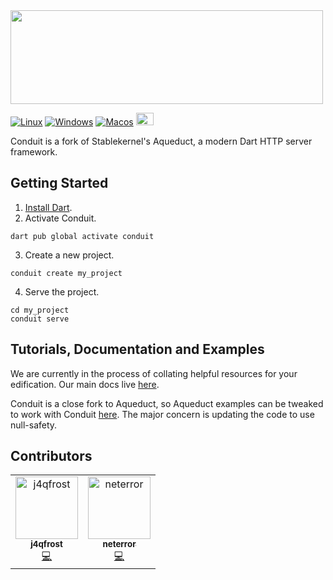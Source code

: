 <img src="https://raw.githubusercontent.com/conduit-dart/conduit/master/assets/conduit-name.svg" width="500" height="150">

[![Linux](https://github.com/conduit-dart/conduit/actions/workflows/linux.yml/badge.svg)](https://github.com/conduit-dart/conduit/actions/workflows/linux.yml) [![Windows](https://github.com/conduit-dart/conduit/actions/workflows/windows.yml/badge.svg)](https://github.com/conduit-dart/conduit/actions/workflows/windows.yml) [![Macos](https://github.com/conduit-dart/conduit/actions/workflows/macos.yml/badge.svg)](https://github.com/conduit-dart/conduit/actions/workflows/macos.yml) [<img src="https://discord.com/assets/3437c10597c1526c3dbd98c737c2bcae.svg" width="28" height="20">](https://discord.gg/MHz5cqktHW)

Conduit is a fork of Stablekernel's Aqueduct, a modern Dart HTTP server framework.

## Getting Started

1. [Install Dart](https://www.dartlang.org/install).
2. Activate Conduit.
```
dart pub global activate conduit
```
3. Create a new project.
```
conduit create my_project
```
4. Serve the project.
```
cd my_project
conduit serve
```

## Tutorials, Documentation and Examples

We are currently in the process of collating helpful resources for your edification. Our main docs live [here](https://docs.theconduit.dev/).

Conduit is a close fork to Aqueduct, so Aqueduct examples can be tweaked to work with Conduit [here](https://github.com/stablekernel/aqueduct_examples). The major concern is updating the code to use null-safety.

## Contributors

<!-- ALL-CONTRIBUTORS-LIST:START - Do not remove or modify this section -->
<!-- prettier-ignore-start -->
<!-- markdownlint-disable -->
<table>
  <tbody>
    <tr>
      <td align="center"><a href="http://j4qfrost.github.io"><img src="https://avatars.githubusercontent.com/u/4009919?v=4?s=100" width="100px;" alt="j4qfrost"/><br /><sub><b>j4qfrost</b></sub></a><br /><a href="https://github.com/conduit-dart/conduit/commits?author=j4qfrost" title="Code">💻</a></td>
      <td align="center"><a href="https://github.com/neterror"><img src="https://avatars.githubusercontent.com/u/6708967?v=4?s=100" width="100px;" alt="neterror"/><br /><sub><b>neterror</b></sub></a><br /><a href="https://github.com/conduit-dart/conduit/commits?author=neterror" title="Code">💻</a></td>
    </tr>
  </tbody>
</table>

<!-- markdownlint-restore -->
<!-- prettier-ignore-end -->

<!-- ALL-CONTRIBUTORS-LIST:END -->
<!-- prettier-ignore-start -->
<!-- markdownlint-disable -->

<!-- markdownlint-restore -->
<!-- prettier-ignore-end -->

<!-- ALL-CONTRIBUTORS-LIST:END -->
